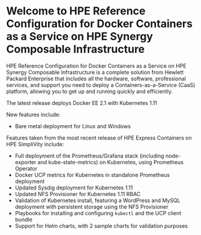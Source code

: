 # Welcome to HPE Reference Configuration for Docker Containers as a Service on HPE Synergy Composable Infrastructure

HPE Reference Configuration for Docker Containers as a Service on HPE Synergy Composable Infrastructure is a complete solution from Hewlett Packard Enterprise that includes all the hardware, software, professional services, and support you need to deploy a Containers-as-a-Service (CaaS) platform, allowing you to get up and running quickly and efficiently.

The latest release deploys Docker EE 2.1 with Kubernetes 1.11

New features include:

- Bare metal deployment for Linux and Windows


Features taken from the most recent release of HPE Express Containers on HPE SimpliVity include:

- Full deployment of the Prometheus/Grafana stack (including node-exporter and kube-state-metrics) on Kubernetes, using Prometheus Operator
- Docker UCP metrics for Kubernetes in standalone Prometheus deployment
- Updated Sysdig deployment for Kubernetes 1.11
- Updated NFS Provisioner for Kubernetes 1.11 RBAC
- Validation of Kubernetes install, featuring a WordPress and MySQL deployment with persistent storage using the NFS Provisioner
- Playbooks for installing and configuring `kubectl` and the UCP client bundle
- Support for Helm charts, with 2 sample charts for validation purposes
